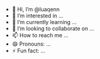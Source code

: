 - 👋 Hi, I’m @luaqenn
- 👀 I’m interested in ...
- 🌱 I’m currently learning ...
- 💞️ I’m looking to collaborate on ...
- 📫 How to reach me ...
- 😄 Pronouns: ...
- ⚡ Fun fact: ...

<!---
luaqenn/luaqenn is a ✨ special ✨ repository because its `README.md` (this file) appears on your GitHub profile.
You can click the Preview link to take a look at your changes.
--->
